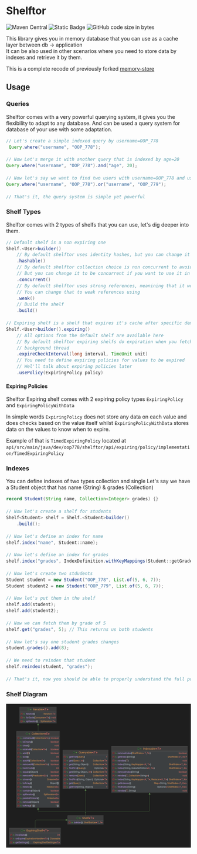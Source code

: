 # Shelftor
![Maven Central](https://img.shields.io/maven-central/v/dev.oop778.shelftor/shelftor-api)
![Static Badge](https://img.shields.io/badge/java_version-8--latest-brightgreen)
![GitHub code size in bytes](https://img.shields.io/github/languages/code-size/OOP-778/shelftor)


This library gives you in memory database that you can use as a cache layer between db -> application  
It can be also used in other scenarios where you need to store data by indexes and retrieve it by them.

This is a complete recode of previously forked [memory-store](https://github.com/OOP-778/memory-store)

## Usage
### Queries
Shelftor comes with a very powerful querying system, it gives you the flexibility to adapt to any database. And can be used a query 
system for database of your use with some adaptation.

```java
// Let's create a simple indexed query by username=OOP_778
 Query.where("username", "OOP_778");

// Now Let's merge it with another query that is indexed by age=20
Query.where("username", "OOP_778").and("age", 20);

// Now let's say we want to find two users with username=OOP_778 and username=OOP_779
Query.where("username", "OOP_778").or("username", "OOP_779");

// That's it, the query system is simple yet powerful
```

### Shelf Types
Shelftor comes with 2 types of shelfs that you can use, let's dig deeper into them.
```java
// Default shelf is a non expiring one
Shelf.<User>builder()
    // By default shelftor uses identity hashes, but you can change it to use hashcode instead
    .hashable()
    // By default shelftor collection choice is non concurrent to avoid any performance hit when used on a single thread environment
    // But you can change it to be concurrent if you want to use it in a multi threaded environment
    .concurrent()
    // By default shelftor uses strong references, meanining that it won't allow GC to run on it's values,
    // You can change that to weak references using
    .weak()
    // Build the shelf
    .build()
    
// Expiring shelf is a shelf that expires it's cache after specific demands are met
Shelf.<User>builder().expiring()
    // All options from the default shelf are available here
    // By default shelftor expiring shelfs do expiration when you fetch values from it, but you can change that to be done in a 
    // background thread
    .expireCheckInterval(long interval, TimeUnit unit)
    // You need to define expiring policies for values to be expired
    // Wel'll talk about expiring policies later
    .usePolicy(ExpiringPolicy policy)
```

#### Expiring Policies
Shelftor Expiring shelf comes with 2 expiring policy types `ExpiringPolicy` and `ExpiringPolicyWithData`

In simple words `ExpiringPolicy` does not store any data on each value and does checks based on the value itself
whilst `ExpiringPolicyWithData` stores data on the values to know when to expire.

Example of that is `TimedExpiringPolicy` located at `api/src/main/java/dev/oop778/shelftor/api/expiring/policy/implementation/TimedExpiringPolicy`


### Indexes
You can define indexes of two types collection and single
Let's say we have a Student object that has name (String) & grades (Collection<Integer>)

```java
record Student(String name, Collection<Integer> grades) {}

// Now let's create a shelf for students
Shelf<Student> shelf = Shelf.<Student>builder()
    .build();

// Now let's define an index for name
shelf.index("name", Student::name);

// Now let's define an index for grades
shelf.index("grades", IndexDefinition.withKeyMappings(Student::getGrades))

// Now let's create two stdudents
Student student = new Student("OOP_778", List.of(5, 6, 7));
Student student2 = new Student("OOP_779", List.of(5, 6, 7));

// Now let's put them in the shelf
shelf.add(student);
shelf.add(student2);

// Now we can fetch them by grade of 5
shelf.get("grades", 5); // This returns us both students

// Now let's say one student grades changes
student.grades().add(8);

// We need to reindex that student
shelf.reindex(student, "grades");

// That's it, now you should be able to properly understand the full power of shelftor

```

### Shelf Diagram
![Shelf Diagram](img/shelf_diagram.png)